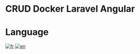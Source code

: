 
# CRUD Docker Laravel Angular

  
# Language

[![fr](https://img.shields.io/badge/lang-fr-blue.svg)](README.fr.md)
[![en](https://img.shields.io/badge/lang-en-red.svg)](README.en.md)



